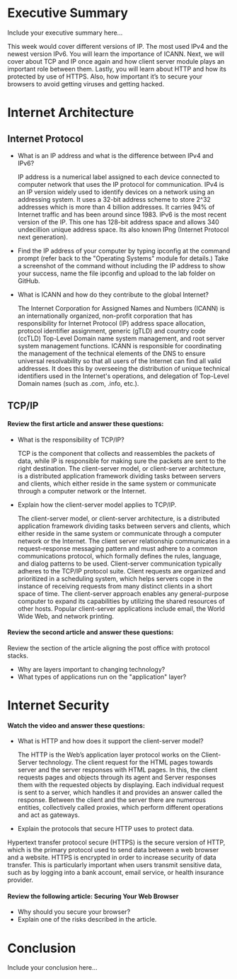 # Executive Summary
Include your executive summary here...

  This week would cover different versions of IP. The most used IPv4 and the newest version IPv6. You will learn the importance of ICANN. Next, we will cover about TCP and IP once again and how client server module plays an important role between them. Lastly, you will learn about HTTP and how its protected by use of HTTPS. Also, how important it’s to secure your browsers to avoid getting viruses and getting hacked. 
# Internet Architecture

## Internet Protocol
* What is an IP address and what is the difference between IPv4 and IPv6? 

  IP address is a numerical label assigned to each device connected to computer network that uses the IP protocol for communication. IPv4 is an IP version widely used to identify devices on a network using an addressing system. It uses a 32-bit address scheme to store 2^32 addresses which is more than 4 billion addresses. It carries 94% of Internet traffic and has been around since 1983. IPv6 is the most recent version of the IP. This one has 128-bit address space and allows 340 undecillion unique address space. Its also known IPng (Internet Protocol next generation).
* Find the IP address of your computer by typing ipconfig at the command prompt (refer back to the "Operating Systems" module for details.) 
  Take a screenshot of the command without including the IP address to show your success, name the file ipconfig and upload to the lab folder on GitHub. 
* What is ICANN and how do they contribute to the global Internet? 

   The Internet Corporation for Assigned Names and Numbers (ICANN) is an internationally organized, non-profit corporation that has responsibility for Internet Protocol (IP) address space allocation, protocol identifier assignment, generic (gTLD) and country code (ccTLD) Top-Level Domain name system management, and root server system management functions. ICANN is responsible for coordinating the management of the technical elements of the DNS to ensure universal resolvability so that all users of the Internet can find all valid addresses. It does this by overseeing the distribution of unique technical identifiers used in the Internet's operations, and delegation of Top-Level Domain names (such as .com, .info, etc.).
## TCP/IP

#### Review the first article and answer these questions:
* What is the responsibility of TCP/IP? 

  TCP is the component that collects and reassembles the packets of data, while IP is responsible for making sure the packets are sent to the right destination.
The client-server model, or client-server architecture, is a distributed application framework dividing tasks between servers and clients, which either reside in the same system or communicate through a computer network or the Internet. 

* Explain how the client-server model applies to TCP/IP. 

  The client-server model, or client-server architecture, is a distributed application framework dividing tasks between servers and clients, which either reside in the same system or communicate through a computer network or the Internet. The client server relationship communicates in a request–response messaging pattern and must adhere to a common communications protocol, which formally defines the rules, language, and dialog patterns to be used. Client-server communication typically adheres to the TCP/IP protocol suite. Client requests are organized and prioritized in a scheduling system, which helps servers cope in the instance of receiving requests from many distinct clients in a short space of time. The client-server approach enables any general-purpose computer to expand its capabilities by utilizing the shared resources of other hosts. Popular client-server applications include email, the World Wide Web, and network printing.

#### Review the second article and answer these questions:
Review the section of the article aligning the post office with protocol stacks.  
* Why are layers important to changing technology? 
* What types of applications run on the "application" layer?

# Internet Security
#### Watch the video and answer these questions:
* What is HTTP and how does it support the client-server model? 

  The HTTP is the Web’s application layer protocol works on the Client-Server technology. The client request for the HTML pages towards server and the server responses with HTML pages. In this, the client requests pages and objects through its agent and Server responses them with the requested objects by displaying. Each individual request is sent to a server, which handles it and provides an answer called the response. Between the client and the server there are numerous entities, collectively called proxies, which perform different operations and act as gateways.
* Explain the protocols that secure HTTP uses to protect data.  

Hypertext transfer protocol secure (HTTPS) is the secure version of HTTP, which is the primary protocol used to send data between a web browser and a website. HTTPS is encrypted in order to increase security of data transfer. This is particularly important when users transmit sensitive data, such as by logging into a bank account, email service, or health insurance provider.

#### Review the following article: Securing Your Web Browser 
* Why should you secure your browser? 
* Explain one of the risks described in the article. 
 
# Conclusion
Include your conclusion here...
